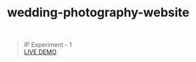 # wedding-photography-website

<br>

>IP Experiment - 1  
>[LIVE DEMO](https://saravana-sn.github.io/wedding-photography-website/)
